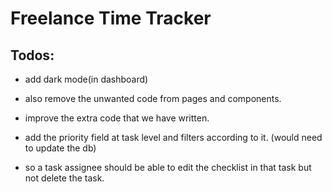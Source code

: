 # Freelance Time Tracker


## Todos:
- add dark mode(in dashboard)
- also remove the unwanted code from pages and components.
- improve the extra code that we have written.
- add the priority field at task level and filters according to it. (would need to update the db)


- so a task assignee should be able to edit the checklist in that task but not delete the task.

<!-- ! task assignee functionality - crud checklist, follow, track time, (no delete, edit & assign). -->

